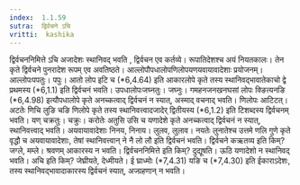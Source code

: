 ```yaml
---
index:  1.1.59
sutra:  द्विर्वचने ऽचि
vritti:  kashika 
---
```


द्विर्वचननिमित्ते ऽचि अजादेशः स्थानिवद् भवति , द्विर्वचन एव कर्तव्ये। रूपातिदेशश्च अयं नियतकालः। तेन कृते द्विर्वचने पुनरादेश रूपम् एव अवतिष्ठते। आल्लोपौपधालोपणिलोपयणयवायावादेशाः प्रयोजनम्। आल्लोपःपपतुः। पपुः। आतो लोप इटि च (*6,4.64) इति आकारलोपे कृते तस्य स्थानिवद्भावातेकाचो द्वे प्रथमस्य (*6,1.1) इति द्विर्वचनं भवति। उपधालोपःजघ्नतुः। जघ्नुः। गमहनजनखनघसां लोपः क्ङित्यनङि (*6,4.98) इत्यौपधालोपे कृते अनच्कत्वाद् द्विर्वचनं न स्यात्, अस्माद् वचनाद् भवति। णिलोपः आटिटत्। अटतेः णिचि लुङि चङि णिलोपे कृते तस्य स्थानिवत्त्वादजादेर् द्वितीयस्य (*6,1.2) इति टिशब्दस्य द्विर्वचनम् भवति। यण् चक्रतुः। चक्रुः। करोतेः अतुसि उसि च यणादेशे कृते अनच्कत्वाद् द्विर्वचनं न स्यात्, स्थानिवत्त्वाद् भवति। अयवायावादेशाः निनय, निनाय। लुलव, लुलाव। नयतेः लुनातेश्च उत्तमे णलि गुणे कृते वृद्धौ च अयवायावादेशाः, तेषां स्थानिवत्त्वान् ने नै लो लौ इति द्विर्वचनं भवति। द्विर्वचने कऋतव्य इति किम्? जग्ले, मम्ले। श्रवणम् आकारस्य न भवति। द्विर्वचननिमित्ते इति किम्? दुद्यूषति। ऊठि यणादेशो न स्थानिवद् भवति। अचि इति किम्? जेघ्रीयते, देध्मीयते। ई घ्राध्मोः (*7,4.31) यङि च (*7,4.30) इति ईकाराऽदेशः, तस्य स्थानिवद्भावादाकारस्य द्विर्वचनं स्यात्, अज्ग्रहणान् न भवति।

